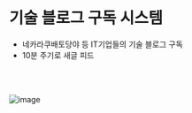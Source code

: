 # 기술 블로그 구독 시스템
- 네카라쿠배토당야 등 IT기업들의 기술 블로그 구독 
- 10분 주기로 새글 피드
<br />
<br />

![image](https://user-images.githubusercontent.com/71188307/110133020-21b43700-7e0f-11eb-9c9d-ed816e2485c4.png)


